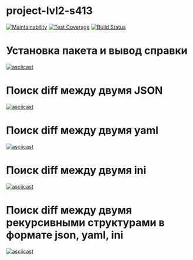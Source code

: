 # project-lvl2-s413
[![Maintainability](https://api.codeclimate.com/v1/badges/afc81466995f3b4d1edf/maintainability)](https://codeclimate.com/github/mika193/project-lvl2-s413/maintainability)
[![Test Coverage](https://api.codeclimate.com/v1/badges/afc81466995f3b4d1edf/test_coverage)](https://codeclimate.com/github/mika193/project-lvl2-s413/test_coverage)
[![Build Status](https://travis-ci.org/mika193/project-lvl2-s413.svg?branch=master)](https://travis-ci.org/mika193/project-lvl2-s413)

# Установка пакета и вывод справки
[![asciicast](https://asciinema.org/a/RJ99D8crIi84UtiImACP2KATV.svg)](https://asciinema.org/a/RJ99D8crIi84UtiImACP2KATV)

# Поиск diff между двумя JSON
[![asciicast](https://asciinema.org/a/MTijcPSQebEqu7bO39ADlQ3Ge.svg)](https://asciinema.org/a/MTijcPSQebEqu7bO39ADlQ3Ge)

# Поиск diff между двумя yaml
[![asciicast](https://asciinema.org/a/CAL2rVtDghkPEyJ2sBUVfBt15.svg)](https://asciinema.org/a/CAL2rVtDghkPEyJ2sBUVfBt15)

# Поиск diff между двумя ini
[![asciicast](https://asciinema.org/a/dlQE6SC30rfFoD3uFc8GKZYmN.svg)](https://asciinema.org/a/dlQE6SC30rfFoD3uFc8GKZYmN)

# Поиск diff между двумя рекурсивными структурами в формате json, yaml, ini
[![asciicast](https://asciinema.org/a/klRIA4Urh4PDDvyAdDO8Cm0ax.svg)](https://asciinema.org/a/klRIA4Urh4PDDvyAdDO8Cm0ax)
